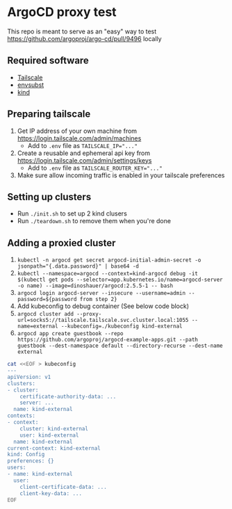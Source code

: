 # ArgoCD proxy test

This repo is meant to serve as an "easy" way to test https://github.com/argoproj/argo-cd/pull/9496 locally

## Required software

- [Tailscale](https://tailscale.com/)
- [envsubst](https://github.com/a8m/envsubst)
- [kind](https://kind.sigs.k8s.io/)

## Preparing tailscale

1. Get IP address of your own machine from https://login.tailscale.com/admin/machines
   - Add to `.env` file as `TAILSCALE_IP="..."`
2. Create a reusable and ephemeral api key from https://login.tailscale.com/admin/settings/keys
   - Add to `.env` file as `TAILSCALE_ROUTER_KEY="..."`
3. Make sure allow incoming traffic is enabled in your tailscale preferences

## Setting up clusters

- Run `./init.sh` to set up 2 kind clusers
- Run `./teardown.sh` to remove them when you're done

## Adding a proxied cluster

1. `kubectl -n argocd get secret argocd-initial-admin-secret -o jsonpath="{.data.password}" | base64 -d`
2. `kubectl --namespace=argocd --context=kind-argocd debug -it $(kubectl get pods --selector=app.kubernetes.io/name=argocd-server -o name) --image=dinoshauer/argocd:2.5.5-1 -- bash`
3. `argocd login argocd-server --insecure --username=admin --password=${password from step 2}`
4. Add kubeconfig to debug container (See below code block)
5. `argocd cluster add --proxy-url=socks5://tailscale.tailscale.svc.cluster.local:1055 --name=external --kubeconfig=./kubeconfig kind-external`
6. `argocd app create guestbook --repo https://github.com/argoproj/argocd-example-apps.git --path guestbook --dest-namespace default --directory-recurse --dest-name external`

```sh
cat <<EOF > kubeconfig
---
apiVersion: v1
clusters:
- cluster:
    certificate-authority-data: ...
    server: ...
  name: kind-external
contexts:
- context:
    cluster: kind-external
    user: kind-external
  name: kind-external
current-context: kind-external
kind: Config
preferences: {}
users:
- name: kind-external
  user:
    client-certificate-data: ...
    client-key-data: ...
EOF
```
